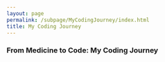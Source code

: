```yaml
---
layout: page
permalink: /subpage/MyCodingJourney/index.html
title: My Coding Journey
---
```


### From Medicine to Code: My Coding Journey

